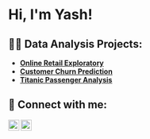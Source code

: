<h1>Hi, I'm Yash!

## 👨‍💻 Data Analysis Projects:
- [**Online Retail Exploratory**](https://github.com/yashwantvadapalli/online-retail-exploratory)
- [**Customer Churn Prediction**](https://github.com/yashwantvadapalli/customer-churn-prediction)
- [**Titanic Passenger Analysis**](https://github.com/yashwantvadapalli/titanic-passenger-analysis)




<h2> 🤳 Connect with me:</h2>

[<img align="left" alt="YashVadapalli | LinkedIn" width="22px" src="https://cdn.jsdelivr.net/npm/simple-icons@v3/icons/linkedin.svg" />][linkedin]
[<img align="left" alt="YashVadapalli | YouTube" width="22px" src="https://cdn.jsdelivr.net/npm/simple-icons@v3/icons/youtube.svg" />][youtube]

[linkedin]:  https://www.linkedin.com/in/yashwant-vadapalli
[youtube]:   https://www.youtube.com/embed/zL19uMsnpSU?si=d4ydHs1XbKKFnmZ3
